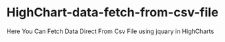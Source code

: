 # HighChart-data-fetch-from-csv-file

Here You Can Fetch Data Direct From Csv File using jquary in HighCharts
